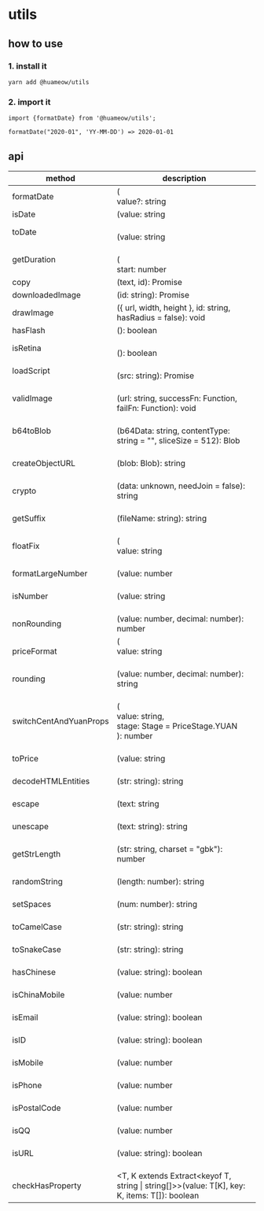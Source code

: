 # utils
## how to use
### 1. install it
```
yarn add @huameow/utils
```

### 2. import it
```
import {formatDate} from '@huameow/utils';

formatDate("2020-01", 'YY-MM-DD') => 2020-01-01
```
## api

| method | description  |
| --- | --- |
| formatDate |  (<br />  value?: string | number | Date,<br />  formatStr = "YY-MM-DD hh:mm:ss"<br />): string |
| isDate | (value: string | number | Date): boolean |
| toDate | <br />(value: string | number | Date): number<br /> |
| getDuration | <br />(<br />  start: number | string | Date,<br />  end: number | string | Date = new Date(),<br />  formatStr = "hh:mm:ss"<br />): string<br /> |
| copy | (text, id): Promise<unknown> |
| downloadedImage | (id: string): Promise<unknown> |
| drawImage | ({ url, width, height }, id: string, hasRadius = false): void |
| hasFlash | (): boolean |
| isRetina | <br />(): boolean<br /> |
| loadScript | <br />(src: string): Promise<unknown><br /> |
| validImage | <br />(url: string, successFn: Function, failFn: Function): void<br /> |
| b64toBlob | <br />(b64Data: string, contentType: string = "", sliceSize = 512): Blob<br /> |
| <br />createObjectURL<br /> | <br />(blob: Blob): string<br /> |
| <br />crypto<br /> | <br />(data: unknown, needJoin = false): string<br /> |
| <br />getSuffix<br /> | <br />(fileName: string): string<br /> |
| <br />floatFix<br /> | <br />(<br />  value: string | number,<br />  decimal: number = 2,<br />  isRounding: boolean = true<br />): string<br /> |
| <br />formatLargeNumber<br /> | <br />(value: number | string): string<br /> |
| <br />isNumber<br /> | <br />(value: string | number | unknown): boolean<br /> |
| <br />nonRounding<br /> | <br /> (value: number, decimal: number): number<br /> |
| <br />priceFormat<br /> | (<br />  value: string | number,<br />  local = Languages.ZH<br />): string |
| <br />rounding<br /> | <br />(value: number, decimal: number): string<br /> |
| <br />switchCentAndYuanProps<br /> | <br />(<br />  value: string,<br />  stage: Stage = PriceStage.YUAN<br />): number<br /> |
| <br />toPrice<br /> | <br />(value: string | number): number<br /> |
| <br />decodeHTMLEntities<br /> | <br />(str: string): string<br /> |
| <br />escape<br /> | <br />(text: string | number): string<br /> |
| <br />unescape<br /> | <br /> (text: string): string<br /> |
| <br />getStrLength<br /> | <br />(str: string, charset = "gbk"): number<br /> |
| <br />randomString<br /> | <br />(length: number): string<br /> |
| <br />setSpaces<br /> | <br />(num: number): string<br /> |
| <br />toCamelCase<br /> | <br />(str: string): string<br /> |
| <br />toSnakeCase<br /> | <br /> (str: string): string<br /> |
| <br />hasChinese<br /> | <br />(value: string): boolean<br /> |
| <br />isChinaMobile<br /> | <br />(value: number | string): boolean<br /> |
| <br />isEmail<br /> | <br />(value: string): boolean<br /> |
| <br />isID<br /> | <br />(value: string): boolean<br /> |
| <br />isMobile<br /> | <br />(value: number | string): boolean<br /> |
| <br />isPhone<br /> | <br />(value: number | string): boolean<br /> |
| <br />isPostalCode<br /> | <br />(value: number | string): boolean<br /> |
| <br />isQQ<br /> | <br />(value: number | string): boolean<br /> |
| <br />isURL<br /> | <br />(value: string): boolean<br /> |
| <br />checkHasProperty<br /> | <br /><T, K extends Extract<keyof T, string \| string[]>>(value: T[K], key: K, items: T[]): boolean<br /> |
